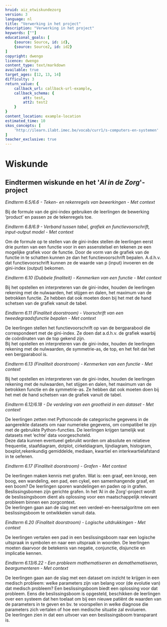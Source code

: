```yaml
---
hruid: aiz_etwiskundezorg
version: 3
language: nl
title: "Verwerking in het project"
description: "Verwerking in het project"
keywords: [""]
educational_goals: [
    {source: Source, id: id}, 
    {source: Source2, id: id2}
]
copyright: dwengo
licence: dwengo
content_type: text/markdown
available: true
target_ages: [12, 13, 14]
difficulty: 3
return_value: {
    callback_url: callback-url-example,
    callback_schema: {
        att: test,
        att2: test2
    }
}
content_location: example-location
estimated_time: 10
skos_concepts: [
    'http://ilearn.ilabt.imec.be/vocab/curr1/s-computers-en-systemen'
]
teacher_exclusive: true
---
```

# Wiskunde 
## Eindtermen wiskunde en het '*AI in de Zorg*'-project 

*Eindterm 6.5/6.6 - Teken- en rekenregels van bewerkingen - Met context* 

Bij de formule van de gini-index gebruiken de leerlingen de bewerking ‘product’ en passen ze de tekenregels toe. 


*Eindterm 6.8/6.9 - Verband tussen tabel, grafiek en functievoorschrift, input-output model - Met context* 

Om de formule op te stellen van de gini-index stellen de leerlingen eerst drie punten van een functie voor in een assenstelsel en tekenen ze een mogelijke grafiek voor de functie. Door de vorm van de grafiek van de functie in te schatten kunnen ze dan het functievoorschrift bepalen. A.d.h.v. dat functievoorschrift kunnen ze de waarde van p (input) invoeren en de gini-index (output) bekomen. 


*Eindterm 6.10 (Dubbele finaliteit) - Kenmerken van een functie - Met context* 

Bij het opstellen en interpreteren van de gini-index, houden de leerlingen rekening met de nulwaarden, het stijgen en dalen, het maximum van de betrokken functie. Ze hebben dat ook moeten doen bij het met de hand schetsen van de grafiek vanuit de tabel. 


*Eindterm 6.11 (Finaliteit doorstroom) - Voorschrift van een tweedegraadsfunctie bepalen - Met context* 

De leerlingen stellen het functievoorschrift op van de bergparabool die correspondeert met de gini-index. Ze doen dat a.d.h.v. de grafiek waarbij de coördinaten van de top gekend zijn.<br>
Bij het opstellen en interpreteren van de gini-index, houden de leerlingen rekening met de nulwaarden, de symmetrie-as, de top, en het feit dat het een bergparabool is. 


*Eindterm 6.13 (Finaliteit doorstroom) - Kenmerken van een functie - Met context* 

Bij het opstellen en interpreteren van de gini-index, houden de leerlingen rekening met de nulwaarden, het stijgen en dalen, het maximum van de betrokken functie en de symmetrie-as. Ze hebben dat ook moeten doen bij het met de hand schetsen van de grafiek vanuit de tabel. 


*Eindterm 6.12/6.18 - De verdeling van een grootheid in een dataset - Met context* 

De leerlingen zetten met Pythoncode de categorische gegevens in de aangereikte datasets om naar numerieke gegevens, om compatibel te zijn met de gebruikte Python-functies. De leerlingen krijgen tamelijk wat datasets met ‘echte’ data voorgeschoteld.<br> 
Deze data kunnen eventueel gebruikt worden om absolute en relatieve frequentie, staafdiagram, dotplot, cirkeldiagram, lijndiagram, histogram, boxplot,rekenkundig gemiddelde, mediaan, kwartiel en interkwartielafstand in te oefenen. 


*Eindterm 6.17 (Finaliteit doorstroom) - Grafen - Met context* 

De leerlingen maken kennis met grafen. Wat is: een graaf, een knoop, een boog, een wandeling, een pad, een cykel, een samenhangende graaf, en een boom? De leerlingen sporen wandelingen en paden op in grafen.<br>
Beslissingsbomen zijn gerichte grafen. In het ’AI in de Zorg’-project wordt de beslissingsboom dient als oplossing voor een maatschappelijk relevant probleem binnen een zorgcontext.<br>
De leerlingen gaan aan de slag met een verdeel-en-heersalgoritme om een beslissingsboom te ontwikkelen vanuit data. 


*Eindterm 6.20 (Finaliteit doorstroom) - Logische uitdrukkingen - Met context* 

De leerlingen vertalen een pad in een beslissingsboom naar een logische uitspraak in symbolen en naar een uitspraak in woorden. De leerlingen moeten daarvoor de betekenis van negatie, conjunctie, disjunctie en implicatie kennen. 


*Eindterm 6.13/6.22 - Een probleem mathematiseren en demathematiseren, beargumenteren - Met context* 

De leerlingen gaan aan de slag met een dataset om inzicht te krijgen in een medisch probleem: welke parameters zijn van belang voor (de evolutie van) dat medisch probleem? Een beslissingsboom biedt een oplossing voor dat probleem. Eens die beslissingsboom is opgesteld, beschikken de leerlingen over een systeem dat hen toelaat om bij een nieuwe patiënt de waarden van de parameters in te geven en bv. te voorspellen in welke diagnose die parameters zich vertalen of hoe een medische situatie zal evolueren.<br>
De leerlingen zien in dat een uitvoer van een beslissingsboom transparant is. 